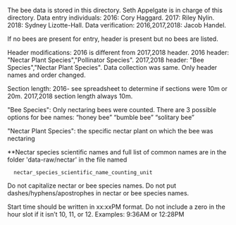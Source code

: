 The bee data is stored in this directory. 
Seth Appelgate is in charge of this directory.
Data entry individuals: 2016: Cory Haggard. 2017: Riley Nylin. 2018: Sydney Lizotte-Hall.
Data verification: 2016,2017,2018: Jacob Handel.

If no bees are present for entry, header is present but no bees are listed.

Header modifications: 2016 is different from 2017,2018 header. 2016 header: "Nectar Plant Species","Pollinator Species". 2017,2018 header: "Bee Species","Nectar Plant Species". Data collection was same. Only header names and order changed.

Section length: 2016- see spreadsheet to determine if sections were 10m or 20m. 2017,2018 section length always 10m.

"Bee Species": Only nectaring bees were counted. There are 3 possible options for bee names: “honey bee” “bumble bee” “solitary bee”

"Nectar Plant Species": the specific nectar plant on which the bee was nectaring 

**Nectar species scientific names and full list of common names are in the folder 'data-raw/nectar' in the file named

      nectar_species_scientific_name_counting_unit
      
Do not capitalize nectar or bee species names. Do not put dashes/hyphens/apostrophes in nectar or bee species names.

Start time should be written in xx:xxPM format. Do not include a zero in the hour slot if it isn’t 10, 11, or 12. Examples: 9:36AM or 12:28PM      